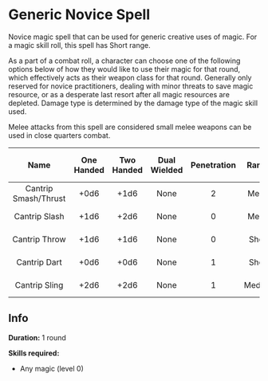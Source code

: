 # Generic Novice Spell

Novice magic spell that can be used for generic creative uses of magic. For a magic skill roll, this spell has Short range.

As a part of a combat roll, a character can choose one of the following options below of how they would like to use their magic for that round, which effectively acts as their weapon class for that round. Generally only reserved for novice practitioners, dealing with minor threats to save magic resource, or as a desperate last resort after all magic resources are depleted. Damage type is determined by the damage type of the magic skill used.

Melee attacks from this spell are considered small melee weapons can be used in close quarters combat.

|         Name         | One<br />Handed | Two<br />Handed | Dual<br />Wielded | Penetration | Range | Damage<br />Types | Engageable<br />Opponents | Area Of<br />Effect | Resource<br />Class |
| :------------------: | :-------------: | :-------------: | :---------------: | :---------: | :----: | :---------------: | :-----------------------: | :-----------------: | :-----------------: |
| Cantrip Smash/Thrust |      +0d6      |      +1d6      |       None       |      2      | Melee |                  |           Rapid           |        None        |  0 Magic Resource  |
|    Cantrip Slash    |      +1d6      |      +2d6      |       None       |      0      | Melee |                  |           Rapid           |        None        |  0 Magic Resource  |
|    Cantrip Throw    |      +1d6      |      +1d6      |       None       |      0      | Short |                  |           Quick           |        None        |  0 Magic Resource  |
|     Cantrip Dart     |      +0d6      |      +0d6      |       None       |      1      | Short |                  |           Quick           |        None        |  0 Magic Resource  |
|    Cantrip Sling    |      +2d6      |      +2d6      |       None       |      1      | Medium |                  |         Standard         |        None        |  0 Magic Resource  |

## Info

**Duration:** 1 round

**Skills required:**

- Any magic (level 0)
